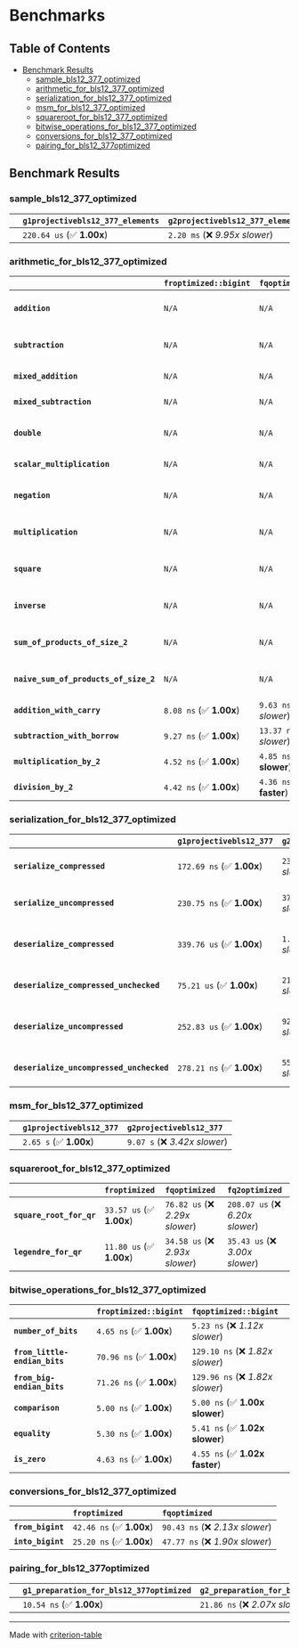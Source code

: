 # Benchmarks

## Table of Contents

- [Benchmark Results](#benchmark-results)
    - [sample_bls12_377_optimized](#sample_bls12_377_optimized)
    - [arithmetic_for_bls12_377_optimized](#arithmetic_for_bls12_377_optimized)
    - [serialization_for_bls12_377_optimized](#serialization_for_bls12_377_optimized)
    - [msm_for_bls12_377_optimized](#msm_for_bls12_377_optimized)
    - [squareroot_for_bls12_377_optimized](#squareroot_for_bls12_377_optimized)
    - [bitwise_operations_for_bls12_377_optimized](#bitwise_operations_for_bls12_377_optimized)
    - [conversions_for_bls12_377_optimized](#conversions_for_bls12_377_optimized)
    - [pairing_for_bls12_377optimized](#pairing_for_bls12_377optimized)

## Benchmark Results

### sample_bls12_377_optimized

|        | `g1projectivebls12_377_elements`          | `g2projectivebls12_377_elements`           |
|:-------|:------------------------------------------|:------------------------------------------ |
|        | `220.64 us` (✅ **1.00x**)                 | `2.20 ms` (❌ *9.95x slower*)               |

### arithmetic_for_bls12_377_optimized

|                                       | `froptimized::bigint`          | `fqoptimized::bigint`           | `g1projectivebls12_377`          | `g2projectivebls12_377`          | `fq2optimized`                    | `fq12optimized`                   | `fqoptimized`                    | `froptimized`                     |
|:--------------------------------------|:-------------------------------|:--------------------------------|:---------------------------------|:---------------------------------|:----------------------------------|:----------------------------------|:---------------------------------|:--------------------------------- |
| **`addition`**                        | `N/A`                          | `N/A`                           | `1.29 us` (✅ **1.00x**)          | `4.91 us` (❌ *3.80x slower*)     | `33.03 ns` (🚀 **39.09x faster**)  | `203.97 ns` (🚀 **6.33x faster**)  | `22.76 ns` (🚀 **56.73x faster**) | `9.76 ns` (🚀 **132.34x faster**)  |
| **`subtraction`**                     | `N/A`                          | `N/A`                           | `1.36 us` (✅ **1.00x**)          | `4.94 us` (❌ *3.62x slower*)     | `31.80 ns` (🚀 **42.88x faster**)  | `203.41 ns` (🚀 **6.70x faster**)  | `17.32 ns` (🚀 **78.75x faster**) | `9.73 ns` (🚀 **140.14x faster**)  |
| **`mixed_addition`**                  | `N/A`                          | `N/A`                           | `971.41 ns` (✅ **1.00x**)        | `3.64 us` (❌ *3.75x slower*)     | `N/A`                             | `N/A`                             | `N/A`                            | `N/A`                             |
| **`mixed_subtraction`**               | `N/A`                          | `N/A`                           | `1.01 us` (✅ **1.00x**)          | `3.60 us` (❌ *3.57x slower*)     | `N/A`                             | `N/A`                             | `N/A`                            | `N/A`                             |
| **`double`**                          | `N/A`                          | `N/A`                           | `645.57 ns` (✅ **1.00x**)        | `2.49 us` (❌ *3.85x slower*)     | `15.20 ns` (🚀 **42.46x faster**)  | `116.07 ns` (🚀 **5.56x faster**)  | `13.11 ns` (🚀 **49.24x faster**) | `6.24 ns` (🚀 **103.49x faster**)  |
| **`scalar_multiplication`**           | `N/A`                          | `N/A`                           | `358.55 us` (✅ **1.00x**)        | `1.23 ms` (❌ *3.43x slower*)     | `N/A`                             | `N/A`                             | `N/A`                            | `N/A`                             |
| **`negation`**                        | `N/A`                          | `N/A`                           | `N/A`                            | `N/A`                            | `26.70 ns` (❌ *3.89x slower*)     | `132.13 ns` (❌ *19.23x slower*)   | `19.79 ns` (❌ *2.88x slower*)    | `6.87 ns` (✅ **1.00x**)           |
| **`multiplication`**                  | `N/A`                          | `N/A`                           | `N/A`                            | `N/A`                            | `317.87 ns` (❌ *7.28x slower*)    | `7.78 us` (❌ *178.26x slower*)    | `84.80 ns` (❌ *1.94x slower*)    | `43.64 ns` (✅ **1.00x**)          |
| **`square`**                          | `N/A`                          | `N/A`                           | `N/A`                            | `N/A`                            | `283.12 ns` (❌ *7.31x slower*)    | `5.41 us` (❌ *139.72x slower*)    | `71.15 ns` (❌ *1.84x slower*)    | `38.74 ns` (✅ **1.00x**)          |
| **`inverse`**                         | `N/A`                          | `N/A`                           | `N/A`                            | `N/A`                            | `16.27 us` (❌ *2.22x slower*)     | `29.54 us` (❌ *4.02x slower*)     | `15.70 us` (❌ *2.14x slower*)    | `7.34 us` (✅ **1.00x**)           |
| **`sum_of_products_of_size_2`**       | `N/A`                          | `N/A`                           | `N/A`                            | `N/A`                            | `674.71 ns` (❌ *10.69x slower*)   | `16.00 us` (❌ *253.53x slower*)   | `132.41 ns` (❌ *2.10x slower*)   | `63.10 ns` (✅ **1.00x**)          |
| **`naive_sum_of_products_of_size_2`** | `N/A`                          | `N/A`                           | `N/A`                            | `N/A`                            | `641.38 ns` (❌ *6.67x slower*)    | `16.09 us` (❌ *167.26x slower*)   | `185.07 ns` (❌ *1.92x slower*)   | `96.21 ns` (✅ **1.00x**)          |
| **`addition_with_carry`**             | `8.08 ns` (✅ **1.00x**)        | `9.63 ns` (❌ *1.19x slower*)    | `N/A`                            | `N/A`                            | `N/A`                             | `N/A`                             | `N/A`                            | `N/A`                             |
| **`subtraction_with_borrow`**         | `9.27 ns` (✅ **1.00x**)        | `13.37 ns` (❌ *1.44x slower*)   | `N/A`                            | `N/A`                            | `N/A`                             | `N/A`                             | `N/A`                            | `N/A`                             |
| **`multiplication_by_2`**             | `4.52 ns` (✅ **1.00x**)        | `4.85 ns` (✅ **1.07x slower**)  | `N/A`                            | `N/A`                            | `N/A`                             | `N/A`                             | `N/A`                            | `N/A`                             |
| **`division_by_2`**                   | `4.42 ns` (✅ **1.00x**)        | `4.36 ns` (✅ **1.01x faster**)  | `N/A`                            | `N/A`                            | `N/A`                             | `N/A`                             | `N/A`                            | `N/A`                             |

### serialization_for_bls12_377_optimized

|                                          | `g1projectivebls12_377`          | `g2projectivebls12_377`          | `froptimized`                      | `fqoptimized`                       | `fq2optimized`                      | `fq12optimized`                   |
|:-----------------------------------------|:---------------------------------|:---------------------------------|:-----------------------------------|:------------------------------------|:------------------------------------|:--------------------------------- |
| **`serialize_compressed`**               | `172.69 ns` (✅ **1.00x**)        | `234.59 ns` (❌ *1.36x slower*)   | `32.76 ns` (🚀 **5.27x faster**)    | `58.88 ns` (🚀 **2.93x faster**)     | `114.73 ns` (✅ **1.51x faster**)    | `743.40 ns` (❌ *4.30x slower*)    |
| **`serialize_uncompressed`**             | `230.75 ns` (✅ **1.00x**)        | `370.94 ns` (❌ *1.61x slower*)   | `32.62 ns` (🚀 **7.07x faster**)    | `61.30 ns` (🚀 **3.76x faster**)     | `115.87 ns` (🚀 **1.99x faster**)    | `781.71 ns` (❌ *3.39x slower*)    |
| **`deserialize_compressed`**             | `339.76 us` (✅ **1.00x**)        | `1.12 ms` (❌ *3.30x slower*)     | `54.63 ns` (🚀 **6218.81x faster**) | `120.82 ns` (🚀 **2812.23x faster**) | `240.09 ns` (🚀 **1415.16x faster**) | `1.49 us` (🚀 **228.03x faster**)  |
| **`deserialize_compressed_unchecked`**   | `75.21 us` (✅ **1.00x**)         | `211.98 us` (❌ *2.82x slower*)   | `53.72 ns` (🚀 **1400.09x faster**) | `127.49 ns` (🚀 **589.92x faster**)  | `234.66 ns` (🚀 **320.50x faster**)  | `1.50 us` (🚀 **49.98x faster**)   |
| **`deserialize_uncompressed`**           | `252.83 us` (✅ **1.00x**)        | `920.08 us` (❌ *3.64x slower*)   | `53.65 ns` (🚀 **4712.74x faster**) | `121.89 ns` (🚀 **2074.34x faster**) | `239.52 ns` (🚀 **1055.60x faster**) | `1.51 us` (🚀 **167.18x faster**)  |
| **`deserialize_uncompressed_unchecked`** | `278.21 ns` (✅ **1.00x**)        | `559.69 ns` (❌ *2.01x slower*)   | `54.11 ns` (🚀 **5.14x faster**)    | `122.44 ns` (🚀 **2.27x faster**)    | `239.39 ns` (✅ **1.16x faster**)    | `1.50 us` (❌ *5.40x slower*)      |

### msm_for_bls12_377_optimized

|        | `g1projectivebls12_377`          | `g2projectivebls12_377`           |
|:-------|:---------------------------------|:--------------------------------- |
|        | `2.65 s` (✅ **1.00x**)           | `9.07 s` (❌ *3.42x slower*)       |

### squareroot_for_bls12_377_optimized

|                          | `froptimized`            | `fqoptimized`                   | `fq2optimized`                    |
|:-------------------------|:-------------------------|:--------------------------------|:--------------------------------- |
| **`square_root_for_qr`** | `33.57 us` (✅ **1.00x**) | `76.82 us` (❌ *2.29x slower*)   | `208.07 us` (❌ *6.20x slower*)    |
| **`legendre_for_qr`**    | `11.80 us` (✅ **1.00x**) | `34.58 us` (❌ *2.93x slower*)   | `35.43 us` (❌ *3.00x slower*)     |

### bitwise_operations_for_bls12_377_optimized

|                               | `froptimized::bigint`          | `fqoptimized::bigint`             |
|:------------------------------|:-------------------------------|:--------------------------------- |
| **`number_of_bits`**          | `4.65 ns` (✅ **1.00x**)        | `5.23 ns` (❌ *1.12x slower*)      |
| **`from_little-endian_bits`** | `70.96 ns` (✅ **1.00x**)       | `129.10 ns` (❌ *1.82x slower*)    |
| **`from_big-endian_bits`**    | `71.26 ns` (✅ **1.00x**)       | `129.96 ns` (❌ *1.82x slower*)    |
| **`comparison`**              | `5.00 ns` (✅ **1.00x**)        | `5.00 ns` (✅ **1.00x slower**)    |
| **`equality`**                | `5.30 ns` (✅ **1.00x**)        | `5.41 ns` (✅ **1.02x slower**)    |
| **`is_zero`**                 | `4.63 ns` (✅ **1.00x**)        | `4.55 ns` (✅ **1.02x faster**)    |

### conversions_for_bls12_377_optimized

|                   | `froptimized`            | `fqoptimized`                    |
|:------------------|:-------------------------|:-------------------------------- |
| **`from_bigint`** | `42.46 ns` (✅ **1.00x**) | `90.43 ns` (❌ *2.13x slower*)    |
| **`into_bigint`** | `25.20 ns` (✅ **1.00x**) | `47.77 ns` (❌ *1.90x slower*)    |

### pairing_for_bls12_377optimized

|        | `g1_preparation_for_bls12_377optimized`          | `g2_preparation_for_bls12_377optimized`          | `miller_loop_for_bls12_377optimized`          | `final_exponentiation_for_bls12_377optimized`          | `full_pairing_for_bls12_377optimized`           |
|:-------|:-------------------------------------------------|:-------------------------------------------------|:----------------------------------------------|:-------------------------------------------------------|:----------------------------------------------- |
|        | `10.54 ns` (✅ **1.00x**)                         | `21.86 ns` (❌ *2.07x slower*)                    | `1.01 ms` (❌ *95978.56x slower*)              | `1.35 ms` (❌ *127639.71x slower*)                      | `2.35 ms` (❌ *223323.56x slower*)               |

---
Made with [criterion-table](https://github.com/nu11ptr/criterion-table)

